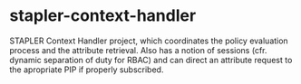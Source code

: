 # stapler-context-handler
STAPLER Context Handler project, which coordinates the policy evaluation process and the attribute retrieval. Also has a notion of sessions (cfr. dynamic separation of duty for RBAC) and can direct an attribute request to the apropriate PIP if properly subscribed.
